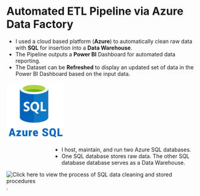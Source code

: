 # Automated ETL Pipeline via Azure Data Factory
- I used a cloud based platform (**Azure**) to automatically clean raw data with **SQL** for insertion into a **Data Warehouse**. 
- The Pipeline outputs a **Power BI** Dashboard for automated data reporting.
- The Dataset can be **Refreshed** to display an updated set of data in the Power BI Dashboard based on the input data.



<!--START_SECTION:bootstrap-styling-->
<div>
  <img src="https://github.com/willmino/Azure_Data_Factory_ETL_Pipeline/blob/main/Files/Images/SQL.png" alt="Image" width="150" height="150">
    <ul style="list-style-type: disc; margin-left: 120px;">
    <li>I host, maintain, and run two Azure SQL databases.</li>
    <li>One SQL database stores raw data. The other SQL database database serves as a Data Warehouse.</li>
  </ul>
</div>

  ![Click here to view the process of SQL data cleaning and stored procedures]().

